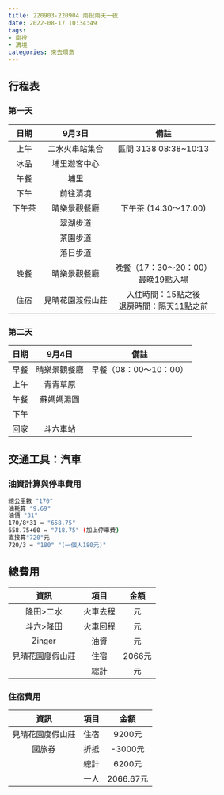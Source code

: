```yaml
---
title: 220903-220904 南投兩天一夜
date: 2022-08-17 10:34:49
tags:
- 南投
- 清境
categories: 來去環島
---
```

## 行程表

<!--more-->

### 第一天
|日期|9月3日|備註|
|:-:|:----:|:--:|
|上午|二水火車站集合|區間 3138 08:38~10:13|
|冰品|埔里遊客中心|
|午餐|埔里|
|下午|前往清境|
|下午茶| 晴樂景觀餐廳 |下午茶 (14:30～17:00)|
||翠湖步道|
||茶園步道|
||落日步道|
|晚餐|晴樂景觀餐廳 |晚餐（17：30～20：00）<br>最晚19點入場|
|住宿|見晴花園渡假山莊|入住時間：15點之後<br>退房時間：隔天11點之前|

### 第二天 
|日期|9月4日|備註|
|:--:|:---:|:--:|
|早餐|晴樂景觀餐廳|早餐（08：00～10：00）|
|上午|青青草原|
|午餐|蘇媽媽湯圓|
|下午||
|回家|斗六車站|

## 交通工具：汽車

### 油資計算與停車費用

```bash
總公里數 "170"
油耗算 "9.69"
油價 "31"
170/8*31 = "658.75" 
658.75+60 = "718.75" (加上停車費)
直接算"720"元
720/3 = "180" "(一個人180元)"
```
## 總費用
|資訊|項目|金額|
|:--:|:--:|:--:|
|隆田>二水|火車去程|元|
|斗六>隆田|火車回程|元|
|Zinger|油資|元|
|見晴花園度假山莊|住宿|2066元|
||總計|元|

### 住宿費用
|資訊|項目|金額|
|:--:|:--:|:--:|
|見晴花園度假山莊|住宿|9200元|
|國旅券|折抵|-3000元|
||總計|6200元|
||一人|2066.67元|
